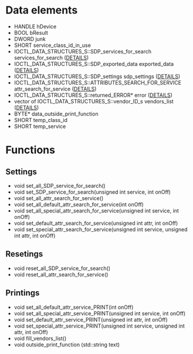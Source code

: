 # Data elements
* HANDLE hDevice
* BOOL bResult
* DWORD junk
* SHORT service_class_id_in_use
* IOCTL_DATA_STRUCTURES_S::SDP_services_for_search services_for_search ([DETAILS](SDP_services_for_search.md))
* IOCTL_DATA_STRUCTURES_S::SDP_exported_data exported_data ([DETAILS](SDP_exported_data.md))
* IOCTL_DATA_STRUCTURES_S::SDP_settings sdp_settings ([DETAILS](SDP_settings.md))
* IOCTL_DATA_STRUCTURES_S::ATTRIBUTES_SEARCH_FOR_SERVICE attr_search_for_service ([DETAILS](ATTRIBUTES_SEARCH_FOR_SERVICE.md))
* IOCTL_DATA_STRUCTURES_S::returned_ERROR* error ([DETAILS](returned_ERROR.md))
* vector of IOCTL_DATA_STRUCTURES_S::vendor_ID_s vendors_list  ([DETAILS](vendor_ID_s.md))
* BYTE* data_outside_print_function
* SHORT temp_class_id
* SHORT temp_service	

# Functions

## Settings
* void set_all_SDP_service_for_search()
* void set_SDP_service_for_search(unsigned int service, int onOff)
* void set_all_attr_search_for_service()
* void set_all_default_attr_search_for_service(int onOff)
* void set_all_special_attr_search_for_service(unsigned int service, int onOff)
* void set_default_attr_search_for_service(unsigned int attr, int onOff)
* void set_special_attr_search_for_service(unsigned int service, unsigned int attr, int onOff)


## Resetings
* void reset_all_SDP_service_for_search()
* void reset_all_attr_search_for_service()


## Printings
* void set_all_default_attr_service_PRINT(int onOff)
* void set_all_special_attr_service_PRINT(unsigned int service, int onOff)
* void set_default_attr_service_PRINT(unsigned int attr, int onOff)
* void set_special_attr_service_PRINT(unsigned int service, unsigned int attr, int onOff)
* void fill_vendors_list()
* void outside_print_function (std::string text)


